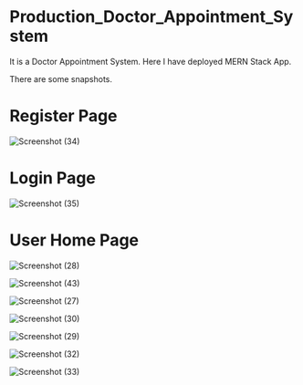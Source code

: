 # Production_Doctor_Appointment_System
It is a Doctor Appointment System. Here I have deployed MERN Stack App.

There are some snapshots.
# Register Page
![Screenshot (34)](https://github.com/AnejaGitHub/Production_Doctor_Appointment_System/assets/72705347/84f49083-38cf-4193-9ecd-ac7fec767089)
# Login Page
![Screenshot (35)](https://github.com/AnejaGitHub/Production_Doctor_Appointment_System/assets/72705347/58be218f-4cb4-42f5-902d-a8f4d91d6ce7)
# User Home Page
![Screenshot (28)](https://github.com/AnejaGitHub/Production_Doctor_Appointment_System/assets/72705347/afe96bed-13d7-4f57-9c8e-6f0f4c7bd377)

![Screenshot (43)](https://github.com/AnejaGitHub/Doctor_Appointment_System/assets/72705347/9b80f648-4a7d-4fd6-ad2d-d80faa6abd37)

![Screenshot (27)](https://github.com/AnejaGitHub/Production_Doctor_Appointment_System/assets/72705347/87b58957-d853-4ad8-9e14-076af15c7fee)

![Screenshot (30)](https://github.com/AnejaGitHub/Production_Doctor_Appointment_System/assets/72705347/d1081d44-0338-4976-abd7-83e655df2aa0)

![Screenshot (29)](https://github.com/AnejaGitHub/Production_Doctor_Appointment_System/assets/72705347/cb71364d-b15b-49bb-aa9f-3f09aa8c2814)

![Screenshot (32)](https://github.com/AnejaGitHub/Production_Doctor_Appointment_System/assets/72705347/a009698a-0ccc-4e73-8307-5b1084a546ab)

![Screenshot (33)](https://github.com/AnejaGitHub/Production_Doctor_Appointment_System/assets/72705347/29bf6aa4-6565-45d2-b5d9-1b56510cd68a)
